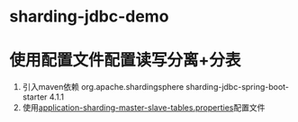 # sharding-jdbc-demo
# 使用配置文件配置读写分离+分表
1. 引入maven依赖
        <dependency>
            <groupId>org.apache.shardingsphere</groupId>
            <artifactId>sharding-jdbc-spring-boot-starter</artifactId>
            <version>4.1.1</version>
        </dependency>
2. 使用[application-sharding-master-slave-tables.properties](src/main/resources/application-sharding-master-slave-tables.properties)配置文件